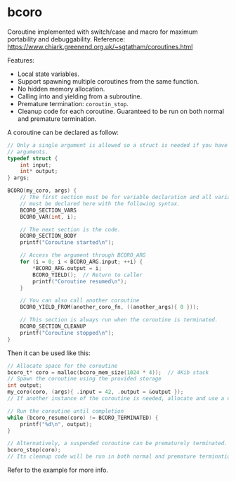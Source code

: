 # bcoro

Coroutine implemented with switch/case and macro for maximum portability and debuggability.
Reference: https://www.chiark.greenend.org.uk/~sgtatham/coroutines.html

Features:

* Local state variables.
* Support spawning multiple coroutines from the same function.
* No hidden memory allocation.
* Calling into and yielding from a subroutine.
* Premature termination: `coroutin_stop`.
* Cleanup code for each coroutine.
  Guaranteed to be run on both normal and premature termination.

A coroutine can be declared as follow:

```c
// Only a single argument is allowed so a struct is needed if you have multiple
// arguments.
typedef struct {
    int input;
    int* output;
} args;

BCORO(my_coro, args) {
    // The first section must be for variable declaration and all variables
    // must be declared here with the following syntax.
    BCORO_SECTION_VARS
    BCORO_VAR(int, i);

    // The next section is the code.
    BCORO_SECTION_BODY
    printf("Coroutine started\n");

    // Access the argument through BCORO_ARG
    for (i = 0; i < BCORO_ARG.input; ++i) {
        *BCORO_ARG.output = i;
        BCORO_YIELD();  // Return to caller
        printf("Coroutine resumed\n");
    }

    // You can also call another coroutine
    BCORO_YIELD_FROM(another_coro_fn, ((another_args){ 0 }));

    // This section is always run when the coroutine is terminated.
    BCORO_SECTION_CLEANUP
    printf("Coroutine stopped\n");
}
```

Then it can be used like this:

```c
// Allocate space for the coroutine
bcoro_t* coro = malloc(bcoro_mem_size(1024 * 4));  // 4Kib stack
// Spawn the coroutine using the provided storage
int output;
my_coro(coro, (args){ .input = 42, .output = &output });
// If another instance of the coroutine is needed, allocate and use a different bcoro_t.

// Run the coroutine until completion
while (bcoro_resume(coro) != BCORO_TERMINATED) {
    printf("%d\n", output);
}

// Alternatively, a suspended coroutine can be prematurely terminated.
bcoro_stop(coro);
// Its cleanup code will be run in both normal and premature termination.
```

Refer to the example for more info.
